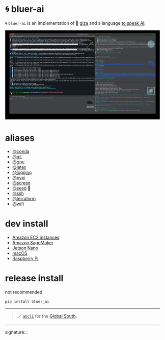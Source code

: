 # 🌀 bluer-ai

🌀 `bluer-ai` is an implementation of 🔻 [giza](https://github.com/kamangir/giza) and a language [to speak AI](https://github.com/kamangir/kamangir).

![image](https://github.com/kamangir/assets/blob/main/awesome-bash-cli/marquee-2024-10-26.jpg?raw=true)

# aliases

- [@conda](./bluer_ai/docs/aliases/conda.md)
- [@git](./bluer_ai/docs/aliases/git.md)
- [@gpu](./bluer_ai/docs/aliases/gpu.md)
- [@latex](./bluer_ai/docs/aliases/latex.md)
- [@logging](./bluer_ai/docs/aliases/logging.md)
- [@pypi](./bluer_ai/docs/aliases/pypi.md)
- [@screen](./bluer_ai/docs/aliases/screen.md)
- [@seed](./bluer_ai/docs/aliases/seed.md) 🌱
- [@ssh](./bluer_ai/docs/aliases/ssh.md)
- [@terraform](./bluer_ai/docs/aliases/terraform.md)
- [@wifi](./bluer_ai/docs/aliases/wifi.md)

# dev install

- [Amazon EC2 instances](./bluer_ai/docs/install/ec2.md)
- [Amazon SageMaker](./bluer_ai/docs/install/SageMaker.md)
- [Jetson Nano](./bluer_ai/docs/install/Jetson-Nano.md)
- [macOS](./bluer_ai/docs/install/macOS.md)
- [Raspberry Pi](./bluer_ai/docs/install/RPi.md)

# release install

not recommended.

```bash
pip install bluer_ai
```

---

> 🪄 [`abcli`](https://github.com/kamangir/awesome-bash-cli) for the [Global South](https://github.com/kamangir/bluer-south).

---

signature:::
